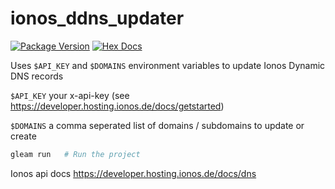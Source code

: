 # ionos_ddns_updater

[![Package Version](https://img.shields.io/hexpm/v/ionos_ddns_updater)](https://hex.pm/packages/ionos_ddns_updater)
[![Hex Docs](https://img.shields.io/badge/hex-docs-ffaff3)](https://hexdocs.pm/ionos_ddns_updater/)


Uses `$API_KEY` and `$DOMAINS` environment variables to update Ionos Dynamic DNS records

`$API_KEY` your x-api-key (see <https://developer.hosting.ionos.de/docs/getstarted>)

`$DOMAINS` a comma seperated list of domains / subdomains to update or create

```sh
gleam run   # Run the project
```

Ionos api docs <https://developer.hosting.ionos.de/docs/dns>
